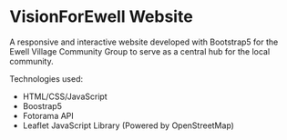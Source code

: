 # VisionForEwell Website
A responsive and interactive website developed with Bootstrap5 for the Ewell Village Community Group to serve as a central hub for the local community.

Technologies used:
* HTML/CSS/JavaScript
* Boostrap5
* Fotorama API
* Leaflet JavaScript Library (Powered by OpenStreetMap)
